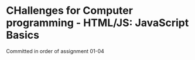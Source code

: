 # CHallenges for Computer programming - HTML/JS: JavaScript Basics
Committed in order of assignment 01-04
